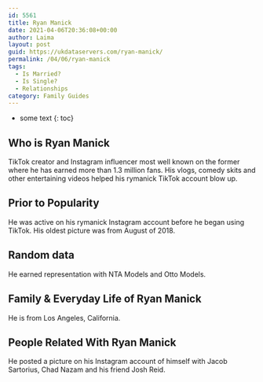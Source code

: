 ```yaml
---
id: 5561
title: Ryan Manick
date: 2021-04-06T20:36:08+00:00
author: Laima
layout: post
guid: https://ukdataservers.com/ryan-manick/
permalink: /04/06/ryan-manick
tags:
  - Is Married?
  - Is Single?
  - Relationships
category: Family Guides
---
```


* some text
{: toc}


## Who is Ryan Manick
                  
                  
                  
TikTok creator and Instagram influencer most well known on the former where he has earned more than 1.3 million fans. His vlogs, comedy skits and other entertaining videos helped his rymanick TikTok account blow up. 
                  
              
            
              
            
                
                
                
## Prior to Popularity
                  
                  
                  
He was active on his rymanick Instagram account before he began using TikTok. His oldest picture was from August of 2018.
                  
              
            
              
            
                
                
                
## Random data
                  
                  
                  
He earned representation with NTA Models and Otto Models.
                  
              
            
              
            
                
                
                
## Family & Everyday Life of Ryan Manick
                  
                  
                  
He is from Los Angeles, California.
                  
              
            
              
            
                
                
                
## People Related With Ryan Manick
                  
                  
                  
He posted a picture on his Instagram account of himself with Jacob Sartorius, Chad Nazam and his friend Josh Reid.
                  
              
            
              
            
                
              
            
              
              
            
            
              
            
          
          
          